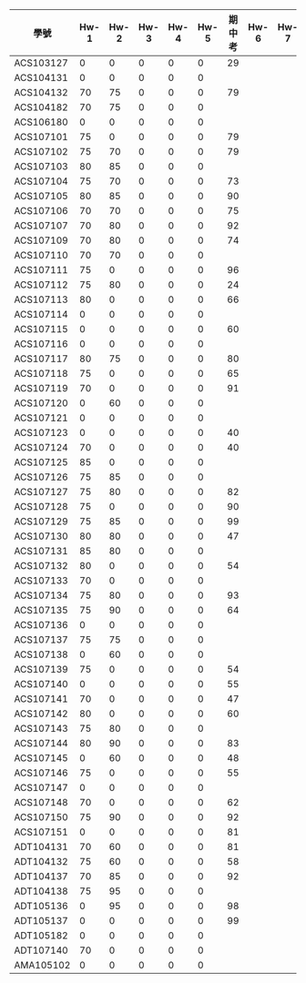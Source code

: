 學號          | Hw-1  | Hw-2 | Hw-3 | Hw-4|Hw-5|期中考| Hw-6 | Hw-7  | Hw-8 | Hw-9 
------------- |-------|------|------|-|-|-|-|-|-|-    
ACS103127     |   0   |  0   |    0  |0|0|29||||  
ACS104131     | 0    |  0  |    0  |0|0|||||   
ACS104132     | 70    |  75  |    0  |0|0|79||||     
ACS104182     | 70    |  75  |    0  |0|0|||||     
ACS106180     | 0     |  0   |    0  |0|0|||||     
ACS107101     | 75    |  0   |    0  |0|0|79||||     
ACS107102     | 75    |  70  |    0  |0|0|79||||     
ACS107103     | 80    |  85  |    0  |0|0|||||     
ACS107104     | 75    |  70  |    0  |0|0|73||||     
ACS107105     | 80    |  85  |    0  |0|0|90||||     
ACS107106     | 70    |  70  |    0  |0|0|75||||      
ACS107107     | 70    |  80  |    0  |0|0|92||||     
ACS107109     | 70    |  80  |    0  |0|0|74||||     
ACS107110     | 70    |  70  |    0  |0|0|||||     
ACS107111     | 75    |  0   |    0  |0|0|96||||    
ACS107112     | 75    |  80  |    0  |0|0|24||||    
ACS107113     | 80    |  0   |    0  |0|0|66||||    
ACS107114     | 0     |  0   |    0  |0|0|||||    
ACS107115     | 0     |  0   |    0  |0|0|60||||    
ACS107116     | 0     |  0   |    0  |0|0|||||    
ACS107117     | 80    |  75  |    0  |0|0|80||||    
ACS107118     | 75    |  0   |    0  |0|0|65||||    
ACS107119     | 70    |  0   |    0  |0|0|91||||     
ACS107120     |  0    |  60  |    0  |0|0|||||    
ACS107121     | 0     |    0 |    0  |0|0|||||    
ACS107123     | 0     |    0 |    0  |0|0|40||||    
ACS107124     | 70    |    0 |    0  |0|0|40||||    
ACS107125     | 85    |    0 |    0  |0|0|||||    
ACS107126     | 75    |  85  |    0  |0|0|||||    
ACS107127     | 75    |  80  |    0  |0|0|82||||    
ACS107128     | 75    |  0   |    0  |0|0|90||||    
ACS107129     | 75    |  85  |    0  |0|0|99||||    
ACS107130     | 80    |  80  |    0  |0|0|47||||    
ACS107131     | 85    |  80  |    0  |0|0|||||    
ACS107132     | 80    |  0   |    0  |0|0|54||||    
ACS107133     | 70    |  0   |    0  |0|0|||||    
ACS107134     | 75    |  80  |    0  |0|0|93||||    
ACS107135     | 75    |  90  |    0  |0|0|64||||    
ACS107136     | 0     |  0   |    0  |0|0|||||    
ACS107137     | 75    |  75  |    0  |0|0|||||    
ACS107138     | 0     |  60  |    0  |0|0|||||    
ACS107139     | 75    |  0   |    0  |0|0|54||||    
ACS107140     | 0     |  0   |    0  |0|0|55||||    
ACS107141     | 70    |  0   |    0  |0|0|47||||  
ACS107142     | 80    |  0   |    0  |0|0|60||||  
ACS107143     | 75    |  80  |    0  |0|0|||||  
ACS107144     | 80    |  90  |    0  |0|0|83||||  
ACS107145     | 0     |  60  |    0  |0|0|48||||  
ACS107146     | 75    |  0   |    0  |0|0|55||||  
ACS107147     | 0     |  0   |    0  |0|0|||||  
ACS107148     | 70    |  0   |    0  |0|0|62||||  
ACS107150     | 75    |  90  |    0  |0|0|92||||  
ACS107151     | 0     |  0   |    0  |0|0|81||||  
ADT104131     | 70    |  60  |    0  |0|0|81||||  
ADT104132     | 75    |  60  |    0  |0|0|58||||  
ADT104137     | 70    |  85  |    0  |0|0|92||||  
ADT104138     | 75    |  95  |    0  |0|0|||||  
ADT105136     | 0     |  95  |    0  |0|0|98||||  
ADT105137     | 0     |  0   |    0  |0|0|99||||  
ADT105182     | 0     |  0   |    0  |0|0|||||  
ADT107140     | 70    |  0   |    0  |0|0|||||  
AMA105102     | 0     |  0   |    0  |0|0|||||  
